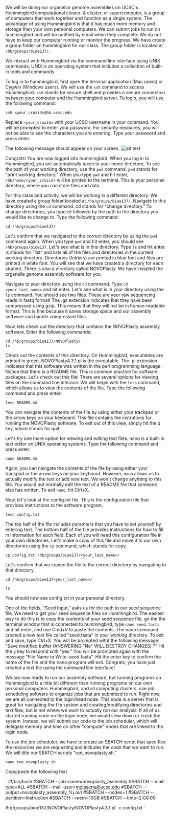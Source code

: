 We will be doing our organellar genome assemblies on UCSC's Hummingbird computational cluster. A cluster, or supercomputer, is a group of computers that work together and function as a single system. The advantage of using Hummingbird is that it has much more memory and storage than your own personal computers. We can submit jobs to run on hummingbird and will be notified by email when they complete. We do not have to keep our computer running or monitor the progress. We have create a group folder on hummingbird for our class. The group folder is located at `/hb/groups/bioe137/`.

We interact with Hummingbird via the command line interface using UNIX commands. UNIX is an operating system that includes a collection of built-in tools and commands.

To log in to hummingbird, first open the terminal application (Mac users) or Cygwin (Windows users). We will use the `ssh` command to access Hummingbird. `ssh` stands for secure shell and provides a secure connection between your computer and the Hummingbird server. To login, you will use the following command:  
  
  `ssh <your_cruzid>@hb.ucsc.edu`  
  
  Replace `<your_cruzid>` with your UCSC username in your command. You will be prompted to enter your password. For security measures, you will not be able to see the characters you are entering. Type your password and press enter.
  
  The following message should appear on your screen. ![alt text](https://user-images.githubusercontent.com/60276545/155772584-312a9baf-f2bc-484d-8254-ddf65895da40.png)   
  
  Congrats! You are now logged into hummingbird. When you log in to Hummingbird, you are automatically taken to your home directory. To see the path of your working directory, use the `pwd` command. `pwd` stands for "print working directory." When you type `pwd` and hit enter, `/hb/home/<your_cruzid>` will be printed to the terminal. This is your personal directory, where you can store files and data.  
  
  For this class and activity, we will be working in a different directory. We have created a group folder located at `/hb/groups/bioe137/`. Navigate to this directory using the `cd` command. cd stands for "change directory." To change directories, you type `cd` followed by the path to the directory you would like to change to. Type the following command:  
  
  `cd /hb/groups/bioe137/` 
  
  Let's confirm that we navigated to the correct directory by using the `pwd` command again. When you type `pwd` and hit enter, you should see `/hb/groups/bioe137`. Let's see what is in this directory. Type `ls` and hit enter. ls stands for "list" and lists all of the files and directories in the current working directory. Directories (folders) are printed in blue font and files are printed in white font. You will see that we have created a directory for each student. There is also a directory called NOVOPlasty. We have installed the organelle genome assembly software for you.  
  
  Navigate to your directory using the `cd` command. Type `cd <your_last_name>` and hit enter. Let's see what is in your directory using the `ls` command. You should see two files. These are your raw sequencing reads in fastq format! The .gz extension indicates that they have been compressed using gzip. This means that they will not be in human-readable format. This is fine because it saves storage space and our assembly software can handle compressed files. 
  
  Now, lets check out the directory that contains the NOVOPlasty assembly software. Enter the following commands:  
  
  `cd /hb/groups/bioe137/NOVOPlasty/`  
  `ls`  
  
  Check out the contents of this directory. On Hummingbird, executables are printed in green. NOVOPlasty4.3.1.pl is the executable. The .pl extension indicates that this software was written in the perl programming language. Notice that there is a README file. This is common practice for software packages. Let's check out this file! There are several options for viewing files on the command line interace. We will begin with the `less` command, which allows us to view the contents of the file. Type the following command and press enter:
  
  `less README.md`
  
  You can navigate the contents of the file by using either your trackpad or the arrow keys on your keyboard. This file contains the instrutions for running the NOVOPlasty software. To exit out of this view, simply hit the q key, which stands for quit. 
  
  Let's try one more option for viewing and editing text files. nano is a built-in text editor on UNIX operating systems. Type the following command and press enter:
  
  `nano README.md`
  
  Again, you can navigate the contents of the file by using either your trackpad or the arrow keys on your keyboard. However, `nano` allows us to actually modify the text or add new text. We won't change anything to this file. You would not normally edit the text of a README file that someone else has written. To exit `nano`, hit Ctrl+X.
  
  Now, let's look at the config.txt file. This is the configuration file that provides instructions to the software program.   
  
  `less config.txt`
  
  The top half of the file includes paramters that you have to set yourself by entering text. The bottom half of the file provides instructions for how to fill in information for each field. Each of you will need this configuration file in your own directories. Let's make a copy of this file and move it to our own directories using the `cp` command, which stands for copy. 
  
  `cp config.txt /hb/groups/bioe137/<your_last_name>/`
  
  Let's confirm that we copied the file to the correct directory by navigating to that directory. 
  
  `cd /hb/groups/bioe137<your_last_name>/`
  
  `ls`
  
  You should now see config.txt in your personal directory. 
  
  One of the fields, "Seed Input," asks us for the path to our seed sequence file. We need to get your seed sequence files on Hummingbird. The easiest way to do this is to copy the contents of your seed sequence file, go the the terminal window that is connected to hummingbird, type `nano seed.fasta` and hit enter, and use Cmd+V to paste the contents. The nano command created a new text file called "seed.fasta" in your working directory. To exit and save, type Ctrl+X. You will be prompted witht the following message: "Save modified buffer (ANSWERING "No" WILL DESTROY CHANGES) ?" Hit the y key to respond with "yes." You will be prompted again with the message "File Name to Write: seed.fasta". Hit the enter key to confirm the name of the file and the nano program will exit. Congrats, you have just created a text file using the command line interface!
  
  We are now ready to run our assembly software, but running programs on Hummingbird is a little bit different than running programs on our own personal computers. Hummingbird, and all computing clusters, use job scheduling software to organize jobs that are submitted to run. Right now, we are all connected to the login/head node. This node is a server that is great for navigating the file system and creating/modifying directories and text files, but is not where we want to actually run our analysis. If all of us started running code on the login node, we would slow down or crash the system. Instead, we will submit our code to the job scheduler, which will delegate memory and time on other "compute" nodes that are linked to the login node.
  
  To use the job scheduler, we have to create an SBATCH script that specifies the resources we are requesting and includes the code that we want to run. We will title our SBATCH scripts "run_novoplasty.sh."
  
  `nano run_novoplasty.sh`
  
  Copy/paste the following text
  
`
#!/bin/bash
#SBATCH --job-name=novoplasty_assembly
#SBATCH --mail-type=ALL
#SBATCH --mail-user=mglasena@ucsc.edu
#SBATCH --output=novoplasty_assembly_%j.out
#SBATCH --nodes=1
#SBATCH --partition=Instruction
#SBATCH --mem=10GB
#SBATCH --time=2:00:00

/hb/groups/bioe137/NOVOPlasty/NOVOPlasty4.3.1.pl -c config.txt
`
  
  
  
  
